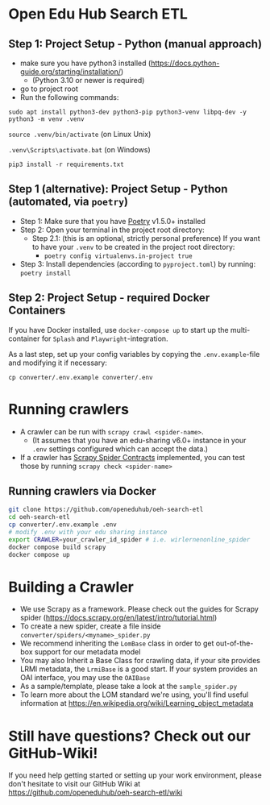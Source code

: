 # Open Edu Hub Search ETL

## Step 1: Project Setup - Python (manual approach)

- make sure you have python3 installed (<https://docs.python-guide.org/starting/installation/>)
  - (Python 3.10 or newer is required)
- go to project root
- Run the following commands:

```
sudo apt install python3-dev python3-pip python3-venv libpq-dev -y
python3 -m venv .venv
```

`source .venv/bin/activate` (on Linux Unix)

`.venv\Scripts\activate.bat` (on Windows)

`pip3 install -r requirements.txt`

## Step 1 (alternative): Project Setup - Python (automated, via `poetry`)

- Step 1: Make sure that you have [Poetry](https://python-poetry.org) v1.5.0+ installed
- Step 2: Open your terminal in the project root directory:
  - Step 2.1: (this is an optional, strictly personal preference) If you want to have your `.venv` to be created in the project root directory: 
    - `poetry config virtualenvs.in-project true`
- Step 3: Install dependencies (according to `pyproject.toml`) by running: `poetry install`

## Step 2: Project Setup - required Docker Containers
If you have Docker installed, use `docker-compose up` to start up the multi-container for `Splash` and `Playwright`-integration.

As a last step, set up your config variables by copying the `.env.example`-file and modifying it if necessary: 

`cp converter/.env.example converter/.env`

# Running crawlers

- A crawler can be run with `scrapy crawl <spider-name>`. 
  - (It assumes that you have an edu-sharing v6.0+ instance in your `.env` settings configured which can accept the data.)
- If a crawler has [Scrapy Spider Contracts](https://docs.scrapy.org/en/latest/topics/contracts.html#spiders-contracts) implemented, you can test those by running `scrapy check <spider-name>`


## Running crawlers via Docker

```bash
git clone https://github.com/openeduhub/oeh-search-etl
cd oeh-search-etl
cp converter/.env.example .env
# modify .env with your edu sharing instance
export CRAWLER=your_crawler_id_spider # i.e. wirlernenonline_spider
docker compose build scrapy
docker compose up
```

# Building a Crawler

- We use Scrapy as a framework. Please check out the guides for Scrapy spider (https://docs.scrapy.org/en/latest/intro/tutorial.html)
- To create a new spider, create a file inside `converter/spiders/<myname>_spider.py`
- We recommend inheriting the `LomBase` class in order to get out-of-the-box support for our metadata model
- You may also Inherit a Base Class for crawling data, if your site provides LRMI metadata, the `LrmiBase` is a good start. If your system provides an OAI interface, you may use the `OAIBase`
- As a sample/template, please take a look at the `sample_spider.py`
- To learn more about the LOM standard we're using, you'll find useful information at https://en.wikipedia.org/wiki/Learning_object_metadata

# Still have questions? Check out our GitHub-Wiki!
If you need help getting started or setting up your work environment, please don't hesitate to visit our GitHub Wiki at https://github.com/openeduhub/oeh-search-etl/wiki
